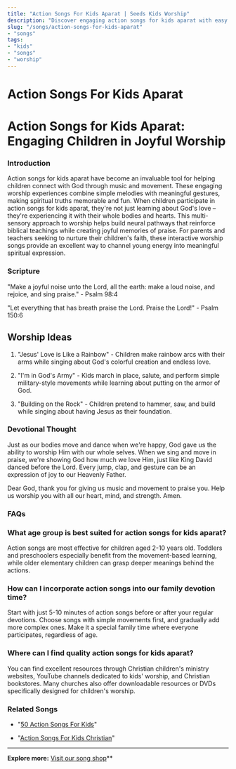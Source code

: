 ```yaml
---
title: "Action Songs For Kids Aparat | Seeds Kids Worship"
description: "Discover engaging action songs for kids aparat with easy motions and biblical lessons. Perfect for children's worship, Sunday school, and family devotions."
slug: "/songs/action-songs-for-kids-aparat"
- "songs"
tags:
- "kids"
- "songs"
- "worship"
---
```


# Action Songs For Kids Aparat

# Action Songs for Kids Aparat: Engaging Children in Joyful Worship

### Introduction
Action songs for kids aparat have become an invaluable tool for helping children connect with God through music and movement. These engaging worship experiences combine simple melodies with meaningful gestures, making spiritual truths memorable and fun. When children participate in action songs for kids aparat, they're not just learning about God's love – they're experiencing it with their whole bodies and hearts. This multi-sensory approach to worship helps build neural pathways that reinforce biblical teachings while creating joyful memories of praise. For parents and teachers seeking to nurture their children's faith, these interactive worship songs provide an excellent way to channel young energy into meaningful spiritual expression.

### Scripture
"Make a joyful noise unto the Lord, all the earth: make a loud noise, and rejoice, and sing praise." - Psalm 98:4

"Let everything that has breath praise the Lord. Praise the Lord!" - Psalm 150:6

## Worship Ideas
1. "Jesus' Love is Like a Rainbow" - Children make rainbow arcs with their arms while singing about God's colorful creation and endless love.

2. "I'm in God's Army" - Kids march in place, salute, and perform simple military-style movements while learning about putting on the armor of God.

3. "Building on the Rock" - Children pretend to hammer, saw, and build while singing about having Jesus as their foundation.

### Devotional Thought
Just as our bodies move and dance when we're happy, God gave us the ability to worship Him with our whole selves. When we sing and move in praise, we're showing God how much we love Him, just like King David danced before the Lord. Every jump, clap, and gesture can be an expression of joy to our Heavenly Father.

Dear God, thank you for giving us music and movement to praise you. Help us worship you with all our heart, mind, and strength. Amen.

### FAQs

### What age group is best suited for action songs for kids aparat?
Action songs are most effective for children aged 2-10 years old. Toddlers and preschoolers especially benefit from the movement-based learning, while older elementary children can grasp deeper meanings behind the actions.

### How can I incorporate action songs into our family devotion time?
Start with just 5-10 minutes of action songs before or after your regular devotions. Choose songs with simple movements first, and gradually add more complex ones. Make it a special family time where everyone participates, regardless of age.

### Where can I find quality action songs for kids aparat?
You can find excellent resources through Christian children's ministry websites, YouTube channels dedicated to kids' worship, and Christian bookstores. Many churches also offer downloadable resources or DVDs specifically designed for children's worship.

### Related Songs

- "[50 Action Songs For Kids](/songs/50-action-songs-for-kids/)"

- "[Action Songs For Kids Christian](/songs/action-songs-for-kids-christian/)"

---

**Explore more:** [Visit our song shop](https://seedskidsworship.com/shop)**

<!-- Schema Markup -->
<script type="application/ld+json">
{
  "@context": "https://schema.org",
  "@type": "MusicRecording",
  "name": "Action Songs For Kids Aparat",
  "byArtist": {
    "@type": "MusicGroup",
    "name": "Seeds Kids Worship"
  },
  "isFamilyFriendly": true,
  "url": "https://seedskidsworship.com/songs/action-songs-for-kids-aparat/"
}
</script>